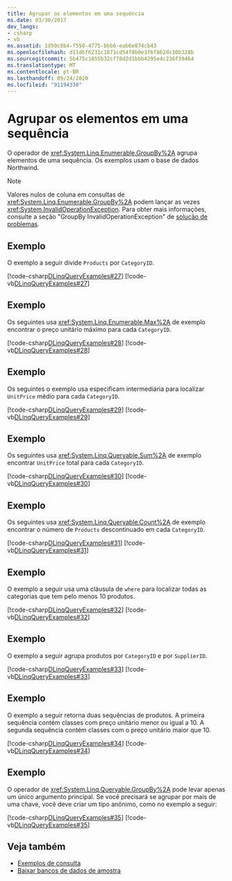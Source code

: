 ```yaml
---
title: Agrupar os elementos em uma sequência
ms.date: 03/30/2017
dev_langs:
- csharp
- vb
ms.assetid: 1d50c8b4-f550-4775-bbb6-eab6e874cb43
ms.openlocfilehash: d11d6f6231c1871cd54f0b0e3f6f862dc10b328b
ms.sourcegitcommit: 5b475c1855b32cf78d2d1bbb4295e4c236f39464
ms.translationtype: MT
ms.contentlocale: pt-BR
ms.lasthandoff: 09/24/2020
ms.locfileid: "91194330"
---
```

# <a name="group-elements-in-a-sequence"></a>Agrupar os elementos em uma sequência

O operador de <xref:System.Linq.Enumerable.GroupBy%2A> agrupa elementos de uma sequência. Os exemplos usam o base de dados Northwind.  
  
> [!NOTE]
> Valores nulos de coluna em consultas de <xref:System.Linq.Enumerable.GroupBy%2A> podem lançar as vezes <xref:System.InvalidOperationException>. Para obter mais informações, consulte a seção "GroupBy InvalidOperationException" de [solução de problemas](troubleshooting.md).  
  
## <a name="example"></a>Exemplo  

 O exemplo a seguir divide `Products` por `CategoryID`.  
  
 [!code-csharp[DLinqQueryExamples#27](../../../../../../samples/snippets/csharp/VS_Snippets_Data/DLinqQueryExamples/cs/Program.cs#27)]
 [!code-vb[DLinqQueryExamples#27](../../../../../../samples/snippets/visualbasic/VS_Snippets_Data/DLinqQueryExamples/vb/Module1.vb#27)]  
  
## <a name="example"></a>Exemplo  

 Os seguintes usa <xref:System.Linq.Enumerable.Max%2A> de exemplo encontrar o preço unitário máximo para cada `CategoryID`.  
  
 [!code-csharp[DLinqQueryExamples#28](../../../../../../samples/snippets/csharp/VS_Snippets_Data/DLinqQueryExamples/cs/Program.cs#28)]
 [!code-vb[DLinqQueryExamples#28](../../../../../../samples/snippets/visualbasic/VS_Snippets_Data/DLinqQueryExamples/vb/Module1.vb#28)]  
  
## <a name="example"></a>Exemplo  

 Os seguintes o exemplo usa especificam intermediária para localizar `UnitPrice` médio para cada `CategoryID`.  
  
 [!code-csharp[DLinqQueryExamples#29](../../../../../../samples/snippets/csharp/VS_Snippets_Data/DLinqQueryExamples/cs/Program.cs#29)]
 [!code-vb[DLinqQueryExamples#29](../../../../../../samples/snippets/visualbasic/VS_Snippets_Data/DLinqQueryExamples/vb/Module1.vb#29)]  
  
## <a name="example"></a>Exemplo  

 Os seguintes usa <xref:System.Linq.Queryable.Sum%2A> de exemplo encontrar `UnitPrice` total para cada `CategoryID`.  
  
 [!code-csharp[DLinqQueryExamples#30](../../../../../../samples/snippets/csharp/VS_Snippets_Data/DLinqQueryExamples/cs/Program.cs#30)]
 [!code-vb[DLinqQueryExamples#30](../../../../../../samples/snippets/visualbasic/VS_Snippets_Data/DLinqQueryExamples/vb/Module1.vb#30)]  
  
## <a name="example"></a>Exemplo  

 Os seguintes usa <xref:System.Linq.Queryable.Count%2A> de exemplo encontrar o número de `Products` descontinuado em cada `CategoryID`.  
  
 [!code-csharp[DLinqQueryExamples#31](../../../../../../samples/snippets/csharp/VS_Snippets_Data/DLinqQueryExamples/cs/Program.cs#31)]
 [!code-vb[DLinqQueryExamples#31](../../../../../../samples/snippets/visualbasic/VS_Snippets_Data/DLinqQueryExamples/vb/Module1.vb#31)]  
  
## <a name="example"></a>Exemplo  

 O exemplo a seguir usa uma cláusula de `where` para localizar todas as categorias que tem pelo menos 10 produtos.  
  
 [!code-csharp[DLinqQueryExamples#32](../../../../../../samples/snippets/csharp/VS_Snippets_Data/DLinqQueryExamples/cs/Program.cs#32)]
 [!code-vb[DLinqQueryExamples#32](../../../../../../samples/snippets/visualbasic/VS_Snippets_Data/DLinqQueryExamples/vb/Module1.vb#32)]  
  
## <a name="example"></a>Exemplo  

 O exemplo a seguir agrupa produtos por `CategoryID` e por `SupplierID`.  
  
 [!code-csharp[DLinqQueryExamples#33](../../../../../../samples/snippets/csharp/VS_Snippets_Data/DLinqQueryExamples/cs/Program.cs#33)]
 [!code-vb[DLinqQueryExamples#33](../../../../../../samples/snippets/visualbasic/VS_Snippets_Data/DLinqQueryExamples/vb/Module1.vb#33)]  
  
## <a name="example"></a>Exemplo  

 O exemplo a seguir retorna duas sequências de produtos. A primeira sequência contém classes com preço unitário menor ou igual a 10. A segunda sequência contém classes com o preço unitário maior que 10.  
  
 [!code-csharp[DLinqQueryExamples#34](../../../../../../samples/snippets/csharp/VS_Snippets_Data/DLinqQueryExamples/cs/Program.cs#34)]
 [!code-vb[DLinqQueryExamples#34](../../../../../../samples/snippets/visualbasic/VS_Snippets_Data/DLinqQueryExamples/vb/Module1.vb#34)]  
  
## <a name="example"></a>Exemplo  

 O operador de <xref:System.Linq.Queryable.GroupBy%2A> pode levar apenas um único argumento principal. Se você precisará se agrupar por mais de uma chave, você deve criar um tipo anônimo, como no exemplo a seguir:  
  
 [!code-csharp[DLinqQueryExamples#35](../../../../../../samples/snippets/csharp/VS_Snippets_Data/DLinqQueryExamples/cs/Program.cs#35)]
 [!code-vb[DLinqQueryExamples#35](../../../../../../samples/snippets/visualbasic/VS_Snippets_Data/DLinqQueryExamples/vb/Module1.vb#35)]  
  
## <a name="see-also"></a>Veja também

- [Exemplos de consulta](query-examples.md)
- [Baixar bancos de dados de amostra](downloading-sample-databases.md)
